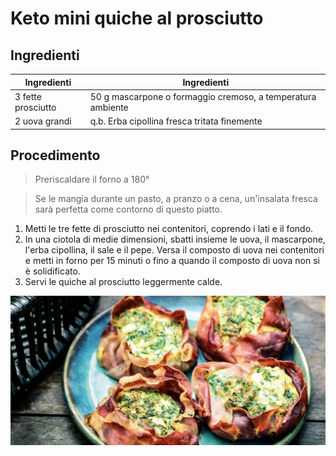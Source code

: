 # Keto mini quiche al prosciutto

## Ingredienti

| Ingredienti        | Ingredienti                                                 |
| ------------------ | ----------------------------------------------------------- |
| 3 fette prosciutto | 50 g mascarpone o formaggio cremoso, a temperatura ambiente |
| 2 uova grandi      | q.b. Erba cipollina fresca tritata finemente                |

## Procedimento

> Preriscaldare il forno a 180°

> Se le mangia durante un pasto, a pranzo o a cena, un'insalata fresca sarà perfetta come contorno di questo piatto.

1. Metti le tre fette di prosciutto nei contenitori, coprendo i lati e il fondo.
2. In una ciotola di medie dimensioni, sbatti insieme le uova, il mascarpone, l'erba cipollina, il sale e il pepe. Versa il composto di uova nei contenitori e metti in forno per 15 minuti o fino a quando il composto di uova non si è solidificato.
3. Servi le quiche al prosciutto leggermente calde.

![](img/Keto-mini-quiche-al-prosciutto.jpg)